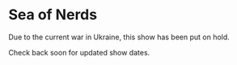 # Sea of Nerds

Due to the current war in Ukraine, this show has been put on hold.

Check back soon for updated show dates.
